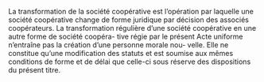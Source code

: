 La transformation de la société coopérative est l’opération par laquelle une société coopérative change de forme juridique par décision des associés coopérateurs.
La transformation régulière d’une société coopérative en une autre forme de société coopéra- tive régie par le présent Acte uniforme n’entraîne pas la création d’une personne morale nou- velle. Elle ne constitue qu’une modification des statuts et est soumise aux mêmes conditions de forme et de délai que celle-ci sous réserve des dispositions du présent titre.